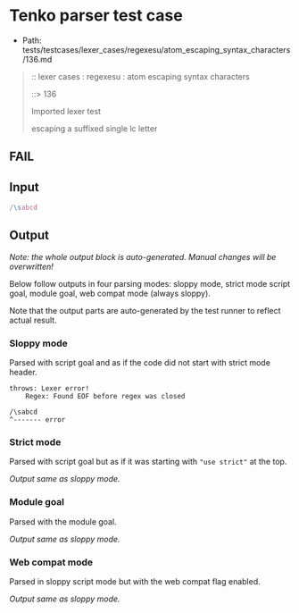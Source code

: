 # Tenko parser test case

- Path: tests/testcases/lexer_cases/regexesu/atom_escaping_syntax_characters/136.md

> :: lexer cases : regexesu : atom escaping syntax characters
>
> ::> 136
>
> Imported lexer test
>
> escaping a suffixed single lc letter

## FAIL

## Input

`````js
/\sabcd
`````

## Output

_Note: the whole output block is auto-generated. Manual changes will be overwritten!_

Below follow outputs in four parsing modes: sloppy mode, strict mode script goal, module goal, web compat mode (always sloppy).

Note that the output parts are auto-generated by the test runner to reflect actual result.

### Sloppy mode

Parsed with script goal and as if the code did not start with strict mode header.

`````
throws: Lexer error!
    Regex: Found EOF before regex was closed

/\sabcd
^------- error
`````

### Strict mode

Parsed with script goal but as if it was starting with `"use strict"` at the top.

_Output same as sloppy mode._

### Module goal

Parsed with the module goal.

_Output same as sloppy mode._

### Web compat mode

Parsed in sloppy script mode but with the web compat flag enabled.

_Output same as sloppy mode._
